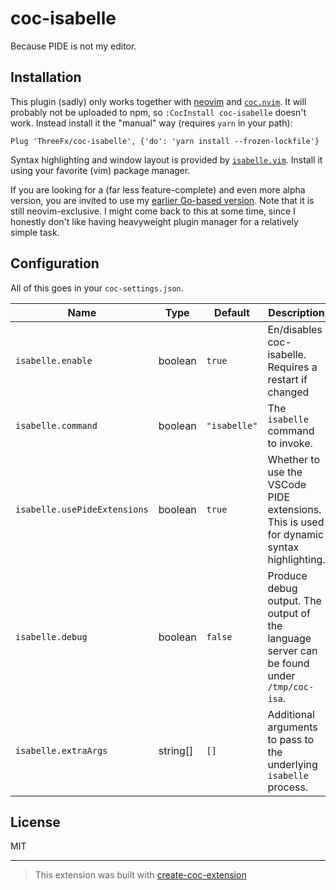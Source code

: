 # coc-isabelle

Because PIDE is not my editor.

## Installation

This plugin (sadly) only works together with [neovim](https://neovim.io) and
[`coc.nvim`](https://github.com/neoclide/coc.nvim). It will probably not be
uploaded to npm, so `:CocInstall coc-isabelle` doesn't work. Instead install it
the "manual" way (requires `yarn` in your path):

```
Plug 'ThreeFx/coc-isabelle', {'do': 'yarn install --frozen-lockfile'}
```

Syntax highlighting and window layout is provided by
[`isabelle.vim`](https://github.com/ThreeFx/isabelle.vim). Install it using your
favorite (vim) package manager.

If you are looking for a (far less feature-complete) and even more alpha
version, you are invited to use my [earlier Go-based
version](https://github.com/ThreeFx/isabelle-lsp). Note that it is still
neovim-exclusive. I might come back to this at some time, since I honestly
don't like having heavyweight plugin manager for a relatively simple task.

## Configuration

All of this goes in your `coc-settings.json`.

|Name|Type|Default|Description|
|----|----|-------|-----------|
| `isabelle.enable` | boolean | `true` | En/disables coc-isabelle. Requires a restart if changed |
| `isabelle.command` | boolean | `"isabelle"` | The `isabelle` command to invoke. |
| `isabelle.usePideExtensions` | boolean | `true` | Whether to use the VSCode PIDE extensions. This is used for dynamic syntax highlighting. |
| `isabelle.debug` | boolean | `false` | Produce debug output. The output of the language server can be found under `/tmp/coc-isa`. |
| `isabelle.extraArgs` | string[] | `[]` | Additional arguments to pass to the underlying `isabelle` process. |

## License

MIT

---

> This extension was built with [create-coc-extension](https://github.com/fannheyward/create-coc-extension)
